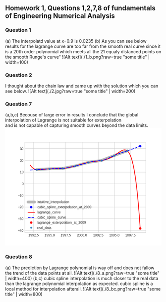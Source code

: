 ## Homework 1, Questions 1,2,7,8 of fundamentals of Engineering Numerical Analysis 
### Question 1 
(a) The interpolatd value at x=0.9 is 0.0235
(b) As you can see below results for the lagrange curve are too far from the
smooth real curve since it is a 20th order polynomial which meets all the 21
equaly distanced points on the smooth Runge's curve"
![Alt text](./1_b.png?raw=true "some title" | width=100)

### Question 2 
I thought about the chain law and came up with the solution which you can see
below.
![Alt text](./2.jpg?raw=true "some title" | width=200)

### Question 7 
(a,b,c) Becouse of large error in results I conclude that the global \
interpolation of Lagrange is not suitable for exterpolation \
and is not capable of capturing smooth curves beyond the data limits.
![Alt text](./8.png?raw=true "some title")

### Question 8 
(a) The prediction by Lagrange polynomial is way off and does not fallow the
trend of the data points at all.
![Alt text](./8_a.png?raw=true "some title" | width=400)
(b,c) cubic spline interpolation is much closer to the real data than the
lagrange polynomial interpolation as expected. cubic spline is a local method
for interpolation afterall.
![Alt text](./8_bc.png?raw=true "some title" | width=800)



